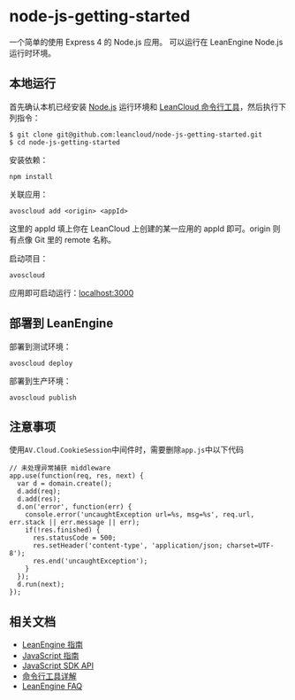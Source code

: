 # node-js-getting-started

一个简单的使用 Express 4 的 Node.js 应用。
可以运行在 LeanEngine Node.js 运行时环境。

## 本地运行

首先确认本机已经安装 [Node.js](http://nodejs.org/) 运行环境和 [LeanCloud 命令行工具](https://leancloud.cn/docs/cloud_code_commandline.html)，然后执行下列指令：

```
$ git clone git@github.com:leancloud/node-js-getting-started.git
$ cd node-js-getting-started
```

安装依赖：

```
npm install
```

关联应用：

```
avoscloud add <origin> <appId>
```

这里的 appId 填上你在 LeanCloud 上创建的某一应用的 appId 即可。origin 则有点像 Git 里的 remote 名称。

启动项目：

```
avoscloud
```

应用即可启动运行：[localhost:3000](http://localhost:3000)

## 部署到 LeanEngine


部署到测试环境：
```
avoscloud deploy
```

部署到生产环境：
```
avoscloud publish
```

## 注意事项

使用`AV.Cloud.CookieSession`中间件时，需要删除`app.js`中以下代码

```
// 未处理异常捕获 middleware
app.use(function(req, res, next) {
  var d = domain.create();
  d.add(req);
  d.add(res);
  d.on('error', function(err) {
    console.error('uncaughtException url=%s, msg=%s', req.url, err.stack || err.message || err);
    if(!res.finished) {
      res.statusCode = 500;
      res.setHeader('content-type', 'application/json; charset=UTF-8');
      res.end('uncaughtException');
    }
  });
  d.run(next);
});
```

## 相关文档

* [LeanEngine 指南](https://leancloud.cn/docs/cloud_code_guide.html)
* [JavaScript 指南](https://leancloud.cn/docs/js_guide.html)
* [JavaScript SDK API](https://leancloud.cn/docs/api/javascript/index.html)
* [命令行工具详解](https://leancloud.cn/docs/cloud_code_commandline.html)
* [LeanEngine FAQ](https://leancloud.cn/docs/cloud_code_faq.html)
